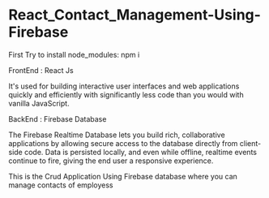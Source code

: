 # React_Contact_Management-Using-Firebase

First Try to install node_modules:
npm i

FrontEnd : React Js

It's used for building interactive user interfaces and web applications quickly and efficiently with significantly less code than you would with vanilla JavaScript.

BackEnd : Firebase Database

The Firebase Realtime Database lets you build rich, collaborative applications by allowing secure access to the database directly from client-side code. Data is persisted locally, and even while offline, realtime events continue to fire, giving the end user a responsive experience.


This is the Crud Application Using Firebase database where you can manage contacts of employess
